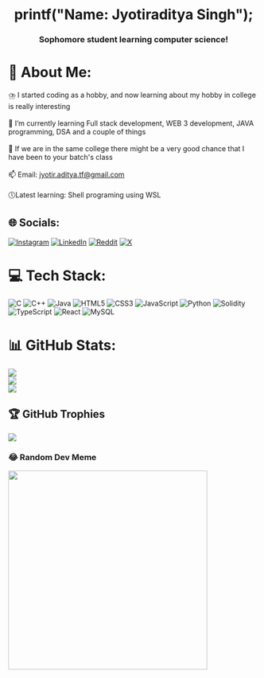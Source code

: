 <h1 align="center">printf("Name: Jyotiraditya Singh");</h1>
<h3 align="center">Sophomore student learning computer science!</h3>     

# 💫 About Me:
⛈️ I started coding as a hobby, and now learning about my hobby in college is really interesting<br><br>🌱 I’m currently learning Full stack development, WEB 3 development, JAVA programming, DSA and a couple of things<br><br>📜 If we are in the same college there might be a very good chance that I have been to your batch's class<br><br>📫 Email: jyotir.aditya.tf@gmail.com<br><br>🕔Latest learning: Shell programing using WSL


## 🌐 Socials:
[![Instagram](https://img.shields.io/badge/Instagram-%23E4405F.svg?logo=Instagram&logoColor=white)](https://instagram.com/j_is_sus) [![LinkedIn](https://img.shields.io/badge/LinkedIn-%230077B5.svg?logo=linkedin&logoColor=white)](https://linkedin.com/in/jyotir-aditya) [![Reddit](https://img.shields.io/badge/Reddit-%23FF4500.svg?logo=Reddit&logoColor=white)](https://reddit.com/user/Ok-Anything-4603) [![X](https://img.shields.io/badge/X-black.svg?logo=X&logoColor=white)](https://x.com/@jyotir_aditya01) 

# 💻 Tech Stack:
![C](https://img.shields.io/badge/c-%2300599C.svg?style=flat&logo=c&logoColor=white) ![C++](https://img.shields.io/badge/c++-%2300599C.svg?style=flat&logo=c%2B%2B&logoColor=white) ![Java](https://img.shields.io/badge/java-%23ED8B00.svg?style=flat&logo=openjdk&logoColor=white) ![HTML5](https://img.shields.io/badge/html5-%23E34F26.svg?style=flat&logo=html5&logoColor=white) ![CSS3](https://img.shields.io/badge/css3-%231572B6.svg?style=flat&logo=css3&logoColor=white) ![JavaScript](https://img.shields.io/badge/javascript-%23323330.svg?style=flat&logo=javascript&logoColor=%23F7DF1E) ![Python](https://img.shields.io/badge/python-3670A0?style=flat&logo=python&logoColor=ffdd54) ![Solidity](https://img.shields.io/badge/Solidity-%23363636.svg?style=flat&logo=solidity&logoColor=white) ![TypeScript](https://img.shields.io/badge/typescript-%23007ACC.svg?style=flat&logo=typescript&logoColor=white) ![React](https://img.shields.io/badge/react-%2320232a.svg?style=flat&logo=react&logoColor=%2361DAFB) ![MySQL](https://img.shields.io/badge/mysql-%2300000f.svg?style=flat&logo=mysql&logoColor=white)
# 📊 GitHub Stats:
![](https://github-readme-stats.vercel.app/api?username=jyotir07&theme=onedark&hide_border=false&include_all_commits=true&count_private=true)<br/>
![](https://github-readme-streak-stats.herokuapp.com/?user=jyotir07&theme=onedark&hide_border=false)<br/>
![](https://github-readme-stats.vercel.app/api/top-langs/?username=jyotir07&theme=onedark&hide_border=false&include_all_commits=true&count_private=true&layout=compact)

## 🏆 GitHub Trophies
![](https://github-profile-trophy.vercel.app/?username=jyotir07&theme=tokyonight&no-frame=false&no-bg=false&margin-w=4)

### 😂 Random Dev Meme
<img src='https://randommeme-five.vercel.app/' style="height: 400px;"/>

<!-- Proudly created with GPRM ( https://gprm.itsvg.in ) -->
